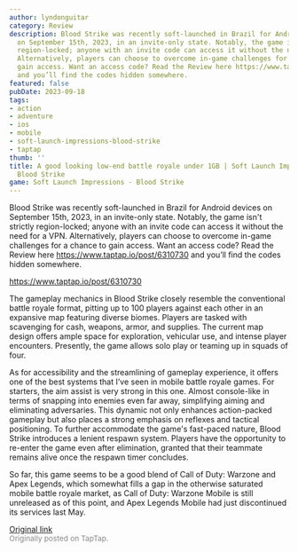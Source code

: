 ```yaml
---
author: lyndonguitar
category: Review
description: Blood Strike was recently soft-launched in Brazil for Android devices
  on September 15th, 2023, in an invite-only state. Notably, the game isn't strictly
  region-locked; anyone with an invite code can access it without the need for a VPN.
  Alternatively, players can choose to overcome in-game challenges for a chance to
  gain access. Want an access code? Read the Review here https://www.taptap.io/post/6310730
  and you’ll find the codes hidden somewhere.
featured: false
pubDate: 2023-09-18
tags:
- action
- adventure
- ios
- mobile
- soft-launch-impressions-blood-strike
- taptap
thumb: ''
title: A good looking low-end battle royale under 1GB | Soft Launch Impressions -
  Blood Strike
game: Soft Launch Impressions - Blood Strike
---
```

Blood Strike was recently soft-launched in Brazil for Android devices on September 15th, 2023, in an invite-only state. Notably, the game isn't strictly region-locked; anyone with an invite code can access it without the need for a VPN. Alternatively, players can choose to overcome in-game challenges for a chance to gain access. Want an access code? Read the Review here https://www.taptap.io/post/6310730 and you’ll find the codes hidden somewhere.

https://www.taptap.io/post/6310730

The gameplay mechanics in Blood Strike closely resemble the conventional battle royale format, pitting up to 100 players against each other in an expansive map featuring diverse biomes. Players are tasked with scavenging for cash, weapons, armor, and supplies. The current map design offers ample space for exploration, vehicular use, and intense player encounters. Presently, the game allows solo play or teaming up in squads of four.

As for accessibility and the streamlining of gameplay experience, it offers one of the best systems that I’ve seen in mobile battle royale games. For starters, the aim assist is very strong in this one. Almost console-like in terms of snapping into enemies even far away, simplifying aiming and eliminating adversaries. This dynamic not only enhances action-packed gameplay but also places a strong emphasis on reflexes and tactical positioning. To further accommodate the game's fast-paced nature, Blood Strike introduces a lenient respawn system. Players have the opportunity to re-enter the game even after elimination, granted that their teammate remains alive once the respawn timer concludes.

So far, this game seems to be a good blend of Call of Duty: Warzone and Apex Legends, which somewhat fills a gap in the otherwise saturated mobile battle royale market, as Call of Duty: Warzone Mobile is still unreleased as of this point, and Apex Legends Mobile had just discontinued its services last May.

[Original link](https://www.taptap.io/post/6310729)<br><span style="font-size: 0.95em; color: #888;">Originally posted on TapTap.</span>